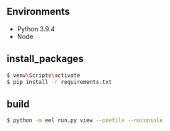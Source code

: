## Environments

- Python 3.9.4
- Node 

## install_packages

```sh
$ venv\Scripts\activate
$ pip install -r requirements.txt
```

## build

```sh
$ python -m eel run.py view --onefile --noconsole
```